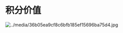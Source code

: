 # 积分价值

![../media/36b05ea9cf8c6bfb185ef15696ba75d4.jpg](https://cos.zjkmkj.com/media/2024/08/20/e13a9981a7dc51a2ae2eea05b08d7d83-2.webp)
